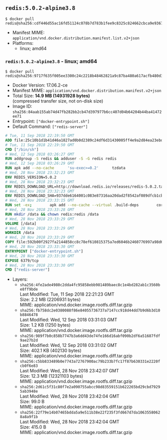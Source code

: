 ## `redis:5.0.2-alpine3.8`

```console
$ docker pull redis@sha256:cdf446d55ac16fd51124c078b7d783b1fee9c8325c824662cbca9e93679af126
```

-	Manifest MIME: `application/vnd.docker.distribution.manifest.list.v2+json`
-	Platforms:
	-	linux; amd64

### `redis:5.0.2-alpine3.8` - linux; amd64

```console
$ docker pull redis@sha256:9717f635f005ee3300c24c2218b48462821a9c87ba480a617acfb480d311235f
```

-	Docker Version: 17.06.2-ce
-	Manifest MIME: `application/vnd.docker.distribution.manifest.v2+json`
-	Total Size: **14.9 MB (14931928 bytes)**  
	(compressed transfer size, not on-disk size)
-	Image ID: `sha256:84aab155ab74d47fb282bb2cb47d397977b6cc407d04b64204b44ba41472ee71`
-	Entrypoint: `["docker-entrypoint.sh"]`
-	Default Command: `["redis-server"]`

```dockerfile
# Tue, 11 Sep 2018 22:19:50 GMT
ADD file:25c10b1d1b41d46a1827ad0b0d2389c24df6d31430005ff4e9a2d84ea23ebd42 in / 
# Tue, 11 Sep 2018 22:19:50 GMT
CMD ["/bin/sh"]
# Wed, 12 Sep 2018 03:26:27 GMT
RUN addgroup -S redis && adduser -S -G redis redis
# Wed, 12 Sep 2018 03:26:29 GMT
RUN apk add --no-cache 		'su-exec>=0.2' 		tzdata
# Wed, 28 Nov 2018 23:32:23 GMT
ENV REDIS_VERSION=5.0.2
# Wed, 28 Nov 2018 23:32:23 GMT
ENV REDIS_DOWNLOAD_URL=http://download.redis.io/releases/redis-5.0.2.tar.gz
# Wed, 28 Nov 2018 23:32:23 GMT
ENV REDIS_DOWNLOAD_SHA=937dde6164001c083e87316aa20dad2f8542af089dfcb1cbb64f9c8300cd00ed
# Wed, 28 Nov 2018 23:33:15 GMT
RUN set -ex; 		apk add --no-cache --virtual .build-deps 		coreutils 		gcc 		jemalloc-dev 		linux-headers 		make 		musl-dev 	; 		wget -O redis.tar.gz "$REDIS_DOWNLOAD_URL"; 	echo "$REDIS_DOWNLOAD_SHA *redis.tar.gz" | sha256sum -c -; 	mkdir -p /usr/src/redis; 	tar -xzf redis.tar.gz -C /usr/src/redis --strip-components=1; 	rm redis.tar.gz; 		grep -q '^#define CONFIG_DEFAULT_PROTECTED_MODE 1$' /usr/src/redis/src/server.h; 	sed -ri 's!^(#define CONFIG_DEFAULT_PROTECTED_MODE) 1$!\1 0!' /usr/src/redis/src/server.h; 	grep -q '^#define CONFIG_DEFAULT_PROTECTED_MODE 0$' /usr/src/redis/src/server.h; 		make -C /usr/src/redis -j "$(nproc)"; 	make -C /usr/src/redis install; 		rm -r /usr/src/redis; 		runDeps="$( 		scanelf --needed --nobanner --format '%n#p' --recursive /usr/local 			| tr ',' '\n' 			| sort -u 			| awk 'system("[ -e /usr/local/lib/" $1 " ]") == 0 { next } { print "so:" $1 }' 	)"; 	apk add --virtual .redis-rundeps $runDeps; 	apk del .build-deps; 		redis-server --version
# Wed, 28 Nov 2018 23:33:28 GMT
RUN mkdir /data && chown redis:redis /data
# Wed, 28 Nov 2018 23:33:29 GMT
VOLUME [/data]
# Wed, 28 Nov 2018 23:33:29 GMT
WORKDIR /data
# Wed, 28 Nov 2018 23:33:29 GMT
COPY file:592b00f2927fa2144858cc8c78ef610815375a7ed6046b2460776997a98d663a in /usr/local/bin/ 
# Wed, 28 Nov 2018 23:33:30 GMT
ENTRYPOINT ["docker-entrypoint.sh"]
# Wed, 28 Nov 2018 23:33:30 GMT
EXPOSE 6379/tcp
# Wed, 28 Nov 2018 23:33:30 GMT
CMD ["redis-server"]
```

-	Layers:
	-	`sha256:4fe2ade4980c2dda4fc95858ebb981489baec8c1e4bd282ab1c3560be8ff9bde`  
		Last Modified: Tue, 11 Sep 2018 22:21:23 GMT  
		Size: 2.2 MB (2206931 bytes)  
		MIME: application/vnd.docker.image.rootfs.diff.tar.gzip
	-	`sha256:fb758dc2e0380088f86e84055736737a7147cc918d44dd7b9d6b3d10b8846478`  
		Last Modified: Wed, 12 Sep 2018 03:31:03 GMT  
		Size: 1.2 KB (1250 bytes)  
		MIME: application/vnd.docker.image.rootfs.diff.tar.gzip
	-	`sha256:989f7b0c858b7747b3a6dd43de74fe166d16abf090b2df6a51687fdf9ae27b2d`  
		Last Modified: Wed, 12 Sep 2018 03:31:02 GMT  
		Size: 402.1 KB (402130 bytes)  
		MIME: application/vnd.docker.image.rootfs.diff.tar.gzip
	-	`sha256:c5bb833489b0e7743a72767900ac79b233b7fc17f87b630331e2220fcb0f6e83`  
		Last Modified: Wed, 28 Nov 2018 23:42:07 GMT  
		Size: 12.3 MB (12321103 bytes)  
		MIME: application/vnd.docker.image.rootfs.diff.tar.gzip
	-	`sha256:2d61c5f31c80f7e2a090755abcc98d83559151b622265bd29cbd79295ab3948e`  
		Last Modified: Wed, 28 Nov 2018 23:42:04 GMT  
		Size: 99.0 B  
		MIME: application/vnd.docker.image.rootfs.diff.tar.gzip
	-	`sha256:22f79e14b07465bdda5a9e511b38e22f235f3fd667d7da10635580628a8a9f1b`  
		Last Modified: Wed, 28 Nov 2018 23:42:04 GMT  
		Size: 415.0 B  
		MIME: application/vnd.docker.image.rootfs.diff.tar.gzip
